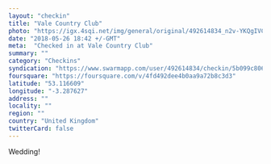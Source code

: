 ```yaml
---
layout: "checkin"
title: "Vale Country Club"
photo: "https://igx.4sqi.net/img/general/original/492614834_n2v-YKQgIVCQxFy062kXW61nsVCpA25CyVbG2BSUIHU.jpg"
date: "2018-05-26 18:42 +/-GMT"
meta:  "Checked in at Vale Country Club"
summary: ""
category: "Checkins"
syndication: "https://www.swarmapp.com/user/492614834/checkin/5b099c806fd626002cd64836"
foursquare: "https://foursquare.com/v/4fd492dee4b0aa9a72b8c3d3"
latitude: "53.116609"
longitude: "-3.287627"
address: ""
locality: ""
region: ""
country: "United Kingdom"
twitterCard: false
---
```

Wedding!
